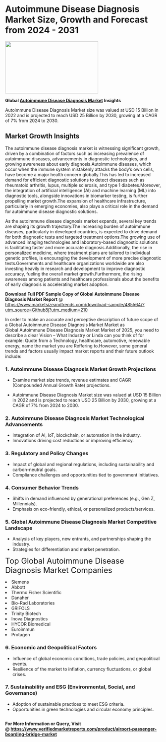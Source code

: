 <H1>Autoimmune Disease Diagnosis Market Size, Growth and Forecast from 2024 - 2031</H1><img class="aligncenter size-medium wp-image-584254" src="https://thirdeyenews.in/wp-content/uploads/2024/09/Global-Market-Research-300x168.jpeg" alt="" width="300" height="168" /><p><strong>Global&nbsp;<a href="https://www.marketsizeandtrends.com/download-sample/485564/?utm_source=Github8j?utm_medium=210">Autoimmune Disease Diagnosis Market</a> Insights</strong></p><p>Autoimmune Disease Diagnosis Market size was valued at USD 15 Billion in 2022 and is projected to reach USD 25 Billion by 2030, growing at a CAGR of 7% from 2024 to 2030.</p><p><h2>Market Growth Insights</h2> <p>The autoimmune disease diagnosis market is witnessing significant growth, driven by a combination of factors such as increasing prevalence of autoimmune diseases, advancements in diagnostic technologies, and growing awareness about early diagnosis.Autoimmune diseases, which occur when the immune system mistakenly attacks the body’s own cells, have become a major health concern globally.This has led to increased demand for efficient diagnostic solutions to detect diseases such as rheumatoid arthritis, lupus, multiple sclerosis, and type 1 diabetes.Moreover, the integration of artificial intelligence (AI) and machine learning (ML) into diagnostic tools, alongside innovations in biomarker testing, is further propelling market growth.The expansion of healthcare infrastructure, particularly in emerging economies, also plays a critical role in the demand for autoimmune disease diagnostic solutions.</p> <p>As the autoimmune disease diagnosis market expands, several key trends are shaping its growth trajectory.The increasing burden of autoimmune diseases, particularly in developed countries, is expected to drive demand for both diagnostic tests and targeted treatment options.The growing use of advanced imaging technologies and laboratory-based diagnostic solutions is facilitating faster and more accurate diagnosis.Additionally, the rise in personalized medicine, where treatment plans are tailored to individual genetic profiles, is encouraging the development of more precise diagnostic tests.Governments and healthcare organizations worldwide are also investing heavily in research and development to improve diagnostic accuracy, fueling the overall market growth.Furthermore, the rising awareness among patients and healthcare professionals about the benefits of early diagnosis is accelerating market adoption.</p><p><span class=""><strong>Download Full PDF Sample Copy of Global Autoimmune Disease Diagnosis Market Report</strong> @ <a href="https://www.marketsizeandtrends.com/download-sample/485564/?utm_source=Github8j?utm_medium=210" target="_blank">https://www.marketsizeandtrends.com/download-sample/485564/?utm_source=Github8j?utm_medium=210</a></span></p><p>In order to make an accurate and perceptive description of future scope of a Global&nbsp;Autoimmune Disease Diagnosis Market Market as Global&nbsp;Autoimmune Disease Diagnosis Market Market of 2025, you need to describe a clear Vision &ndash; What Industry or Linda can you think of for example: Quote from a Technology, healthcare, automotive, renewable energy, name the market you are Reffering to.However, some general trends and factors usually impact market reports and their future outlook include:</p><h3>1.&nbsp;<strong>Autoimmune Disease Diagnosis Market Growth Projections</strong></h3><ul><li>Examine market size trends, revenue estimates and CAGR (Compounded Annual Growth Rate) projections.</li><li><p>Autoimmune Disease Diagnosis Market size was valued at USD 15 Billion in 2022 and is projected to reach USD 25 Billion by 2030, growing at a CAGR of 7% from 2024 to 2030.</p></li></ul><h3>2.&nbsp;<strong>Autoimmune Disease Diagnosis Market Technological Advancements</strong></h3><ul><li>Integration of AI, IoT, blockchain, or automation in the industry.</li><li>Innovations driving cost reductions or improving efficiency.</li></ul><h3>3.&nbsp;<strong>Regulatory and Policy Changes</strong></h3><ul><li>Impact of global and regional regulations, including sustainability and carbon-neutral goals.</li><li>Compliance challenges and opportunities tied to government initiatives.</li></ul><h3>4.&nbsp;<strong>Consumer Behavior Trends</strong></h3><ul><li>Shifts in demand influenced by generational preferences (e.g., Gen Z, Millennials).</li><li>Emphasis on eco-friendly, ethical, or personalized products/services.</li></ul><h3>5.&nbsp;<strong>Global Autoimmune Disease Diagnosis Market Competitive Landscape</strong></h3><ul><li>Analysis of key players, new entrants, and partnerships shaping the industry.</li><li>Strategies for differentiation and market penetration.</li></ul><p data-pm-slice="1 1 []"><span style="color: inherit; font-family: inherit; font-size: 25px;">Top Global Autoimmune Disease Diagnosis Market Companies</span></p><div class="" data-test-id=""><p><li>Siemens</li><li> Abbott</li><li> Thermo Fisher Scientific</li><li> Danaher</li><li> Bio-Rad Laboratories</li><li> GRIFOLS</li><li> Trinity Biotech</li><li> Inova Diagnostics</li><li> HYCOR Biomedical</li><li> Euroimmun</li><li> Protagen</li></p></div><h3>6.&nbsp;<strong>Economic and Geopolitical Factors</strong></h3><ul><li>Influence of global economic conditions, trade policies, and geopolitical events.</li><li>Resilience of the market to inflation, currency fluctuations, or global crises.</li></ul><h3>7.&nbsp;<strong>Sustainability and ESG (Environmental, Social, and Governance)</strong></h3><ul><li>Adoption of sustainable practices to meet ESG criteria.</li><li>Opportunities in green technologies and circular economy principles.</li></ul><h2><strong style="font-size: 14px;">For More Information or Query, Visit @&nbsp;</strong><a style="background-color: #ffffff; font-size: 14px;" href="https://www.marketsizeandtrends.com/report/autoimmune-disease-diagnosis-market/" target="_blank">https://www.verifiedmarketreports.com/product/airport-passenger-boarding-bridge-market</a></h2>
